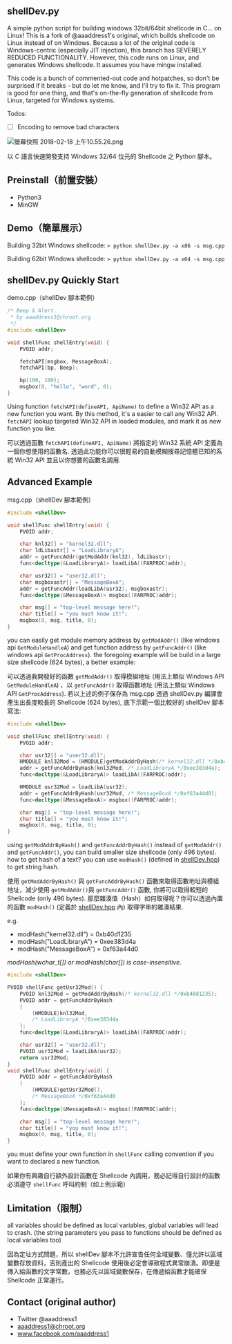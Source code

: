 
## shellDev.py

A simple python script for building windows 32bit/64bit shellcode in C... on Linux!
This is a fork of @aaaddress1's original, which builds shellcode on Linux instead of on Windows. 
Because a lot of the original code is Windows-centric (especially JIT injection), this branch has SEVERELY REDUCED FUNCTIONALITY. 
However, this code runs on Linux, and generates Windows shellcode. It assumes you have mingw installed. 

This code is a bunch of commented-out code and hotpatches, so don't be surprised if it breaks - but do let me know, and I'll try to fix it. 
This program is good for one thing, and that's on-the-fly generation of shellcode from Linux, targeted for Windows systems. 

Todos:
- [ ] Encoding to remove bad characters

![螢幕快照 2018-02-18 上午10.55.26.png](resources/2021demo.png)

以 C 語言快速開發支持 Windows 32/64 位元的 Shellcode 之 Python 腳本。

## Preinstall（前置安裝）
* Python3
* MinGW

## Demo（簡單展示）

Building 32bit Windows shellcode:
`> python shellDev.py -a x86 -s msg.cpp`

Building 62bit Windows shellcode:
`> python shellDev.py -a x64 -s msg.cpp`


## shellDev.py Quickly Start 

demo.cpp（shellDev 腳本範例）

```c
/* Beep & Alert.
 * by aaaddress1@chroot.org
 */
#include <shellDev>

void shellFunc shellEntry(void) {
    PVOID addr;

	fetchAPI(msgbox, MessageBoxA);
	fetchAPI(bp, Beep);

	bp(100, 100);
	msgbox(0, "hello", "word", 0);
}
```
Using function `fetchAPI(defineAPI, ApiName)` to define a Win32 API as a new function you want. By this method, it's a easier to call any Win32 API. `fetchAPI` lookup targeted Win32 API in loaded modules, and mark it as new function you like.

可以透過函數 `fetchAPI(defineAPI, ApiName)` 將指定的 Win32 系統 API 定義為一個你想使用的函數名. 透過此功能你可以很輕易的自動模糊搜尋記憶體已知的系統 Win32 API 並且以你想要的函數名調用.

## Advanced Example

msg.cpp（shellDev 腳本範例）

```cpp
#include <shellDev>

void shellFunc shellEntry(void) {
    PVOID addr;

    char knl32[] = "kernel32.dll";
    char ldLibastr[] = "LoadLibraryA";
    addr = getFuncAddr(getModAddr(knl32), ldLibastr);
    func<decltype(&LoadLibraryA)> loadLibA((FARPROC)addr);

    char usr32[] = "user32.dll";
    char msgboxastr[] = "MessageBoxA";
    addr = getFuncAddr(loadLibA(usr32), msgboxastr);
    func<decltype(&MessageBoxA)> msgbox((FARPROC)addr);

    char msg[] = "top-level message here!";
    char title[] = "you must know it!";
    msgbox(0, msg, title, 0);
}
```

you can easily get module memory address by `getModAddr()` (like windows api `GetModuleHandleA`) and get function address by `getFuncAddr()` (like windows api `GetProcAddress`). the foregoing example will be build in a large size shellcode (624 bytes), a better example:


可以透過我開發好的函數 `getModAddr()` 取得模組地址 (用法上類似 Windows API `GetModuleHandleA`) 、以 `getFuncAddr()` 取得函數地址 (用法上類似 Windows API `GetProcAddress`). 若以上述的例子保存為 msg.cpp 透過 shellDev.py 編譯會產生出長度較長的 Shellcode (624 bytes), 底下示範一個比較好的 shellDev 腳本寫法:

```cpp
#include <shellDev>

void shellFunc shellEntry(void) {
	PVOID addr;

	char usr32[] = "user32.dll";
	HMODULE knl32Mod = (HMODULE)getModAddrByHash(/* kernel32.dll */0xb40d1235);
	addr = getFuncAddrByHash(knl32Mod, /* LoadLibraryA */0xee383d4a);
	func<decltype(&LoadLibraryA)> loadLibA((FARPROC)addr);

	HMODULE usr32Mod = loadLibA(usr32); 
	addr = getFuncAddrByHash(usr32Mod, /* MessageBoxA */0xf63a44d0);
	func<decltype(&MessageBoxA)> msgbox((FARPROC)addr);

	char msg[] = "top-level message here!";
	char title[] = "you must know it!";
	msgbox(0, msg, title, 0);
}
```

using `getModAddrByHash()` and `getFuncAddrByHash()` instead of `getModAddr()` and `getFuncAddr()`, you can build smaller size shellcode (only 496 bytes). how to get hash of a text? you can use `modHash()` (defined in [shellDev.hpp](shellDev.hpp)) to get string hash.

使用 `getModAddrByHash()` 與 `getFuncAddrByHash()` 函數來取得函數地址與模組地址，減少使用 `getModAddr()`與 `getFuncAddr()` 函數, 你將可以取得較短的 Shellcode (only 496 bytes). 那麼雜湊值（Hash）如何取得呢？你可以透過內置的函數 `modHash()` (定義於 [shellDev.hpp](https://github.com/aaaddress1/shellDev.py/blob/master/shellDev.hpp) 內) 取得字串的雜湊結果.

e.g. 
* modHash("kernel32.dll") = 0xb40d1235
* modHash("LoadLibraryA") = 0xee383d4a
* modHash("MessageBoxA") = 0xf63a44d0

*modHash(wchar_t[]) or modHash(char[]) is case-insensitive.*

```cpp
#include <shellDev>

PVOID shellFunc getUsr32Mod() {
	PVOID knl32Mod = getModAddrByHash(/* kernel32.dll */0xb40d1235);
	PVOID addr = getFuncAddrByHash
	(
		(HMODULE)knl32Mod, 
		/* LoadLibraryA */0xee383d4a
	);
	func<decltype(&LoadLibraryA)> loadLibA((FARPROC)addr);

	char usr32[] = "user32.dll";
	PVOID usr32Mod = loadLibA(usr32); 
	return usr32Mod;
}
void shellFunc shellEntry(void) {
	PVOID addr = getFuncAddrByHash
	(
		(HMODULE)getUsr32Mod(),
		/* MessageBoxA */0xf63a44d0
	);
	func<decltype(&MessageBoxA)> msgbox((FARPROC)addr);

	char msg[] = "top-level message here!";
	char title[] = "you must know it!";
	msgbox(0, msg, title, 0);
}
```

you must define your own function in `shellFunc` calling convention if you want to declared a new function.

如果你有興趣自行額外設計函數在 Shellcode 內調用，務必記得自行設計的函數必須遵守 `shellFunc` 呼叫約制（如上例示範）

## Limitation（限制）

all variables should be defined as local variables, global variables will lead to crash. (the string parameters you pass to functions should be defined as local variables too)

因為定址方式問題，所以 shellDev 腳本不允許宣告任何全域變數、僅允許以區域變數存放資料，否則產出的 Shellcode 使用後必定會導致程式異常崩潰。即便是傳入給函數的文字常數，也務必先以區域變數保存，在傳遞給函數才能確保 Shellcode 正常運行。

## Contact (original author)

* Twitter @aaaddress1
* aaaddress1@chroot.org
* www.facebook.com/aaaddress1
